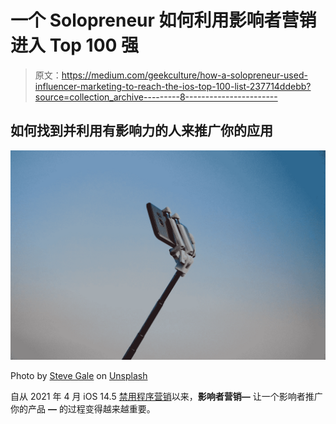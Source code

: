 # 一个 Solopreneur 如何利用影响者营销进入 Top 100 强

> 原文：<https://medium.com/geekculture/how-a-solopreneur-used-influencer-marketing-to-reach-the-ios-top-100-list-237714ddebb?source=collection_archive---------8----------------------->

## 如何找到并利用有影响力的人来推广你的应用

![](img/797916f1a77d12ad4c90c1bca529e779.png)

Photo by [Steve Gale](https://unsplash.com/@stvgale?utm_source=medium&utm_medium=referral) on [Unsplash](https://unsplash.com?utm_source=medium&utm_medium=referral)

自从 2021 年 4 月 iOS 14.5 [禁用程序营销](https://www.crimtan.com/news/has-ios-14-killed-off-facebook-ads-and-why-that-may-a-good-thing/)以来，**影响者营销—** 让一个影响者推广你的产品 **—** 的过程变得越来越重要。